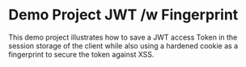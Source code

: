 # Demo Project JWT /w Fingerprint

This demo project illustrates how to save a JWT access Token in the session storage of the client while also using a 
hardened cookie as a fingerprint to secure the token against XSS.   